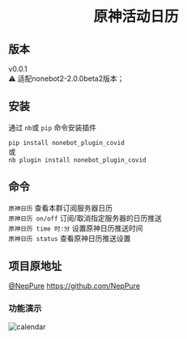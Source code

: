 <div align="center">

# 原神活动日历

</div>


## 版本

v0.0.1<br>
 ⚠ 适配nonebot2-2.0.0beta2版本；

## 安装

通过 `nb`或 `pip` 命令安装插件

`pip install nonebot_plugin_covid`
<br>或<br>
`nb plugin install nonebot_plugin_covid`

## 命令

`原神日历` 查看本群订阅服务器日历<br>
`原神日历 on/off` 订阅/取消指定服务器的日历推送<br>
`原神日历 time 时:分`  设置原神日历推送时间<br>
`原神日历 status`  查看原神日历推送设置


## 项目原地址

<a href='https://github.com/NepPure'>@NepPure</a> https://github.com/NepPure


### 功能演示
![calendar](preview.png)
